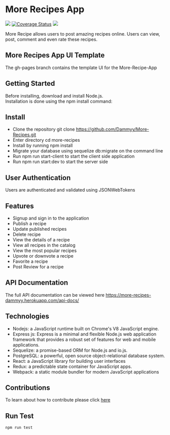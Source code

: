 # <h1>More Recipes App</h1>
<div class="badges">
<img src="https://travis-ci.org/Dammyy/More-Recipes.svg?branch=develop"></img>
<a href='https://coveralls.io/github/Dammyy/More-Recipes?branch=develop'><img src='https://coveralls.io/repos/github/Dammyy/More-Recipes/badge.svg?branch=develop' alt='Coverage Status' /></a>
<a href="https://codeclimate.com/github/Dammyy/More-Recipes/maintainability"><img src="https://api.codeclimate.com/v1/badges/37905cc8d0d99859c45a/maintainability" /></a>
</div>

More Recipe allows users to post amazing recipes online. Users can view, post, comment and even rate these recipes.

## More Recipes App UI Template
The gh-pages branch contains the template UI for the More-Recipe-App

## Getting Started
Before installing, download and install Node.js.<br>
Installation is done using the npm install command:

## Install
+ Clone the repository git clone https://github.com/Dammyy/More-Recipes.git
+ Enter directory cd more-recipes
+ Install by running npm install 
+ Migrate your database using sequelize db:migrate on the command line
+ Run npm run start-client to start the client side application
+ Run npm run start:dev to start the server side

## User Authentication
Users are authenticated and validated using JSONWebTokens


## Features
+ Signup and sign in to the application
+ Publish a recipe
+ Update published recipes
+ Delete recipe
+ View the details of a recipe
+ View all recipes in the catalog
+ View the most popular recipes
+ Upvote or downvote a recipe
+ Favorite a recipe
+ Post Review for a recipe

## API Documentation
The full API documentation can be viewed here https://more-recipes-dammyy.herokuapp.com/api-docs/

## Technologies
+ Nodejs: a JavaScript runtime built on Chrome's V8 JavaScript engine.
+ Express js: Express is a minimal and flexible Node.js web application framework that provides a robust set of features for web and mobile applications.
+ Sequelize: a promise-based ORM for Node.js and io.js.
+ PostgreSQL: a powerful, open source object-relational database system.
+ React: a JavaScript library for building user interfaces
+ Redux: a predictable state container for JavaScript apps.
+ Webpack: a static module bundler for modern JavaScript applications

## Contributions
To learn about how to contribute please click [here](https://github.com/Dammyy/More-Recipes/blob/feature/155881525/implement-feedback/contributing.md)

## Run Test
```bash
npm run test
```